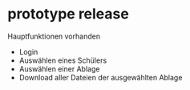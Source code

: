 # prototype release

Hauptfunktionen vorhanden

- Login
- Auswählen eines Schülers
- Auswählen einer Ablage
- Download aller Dateien der ausgewählten Ablage